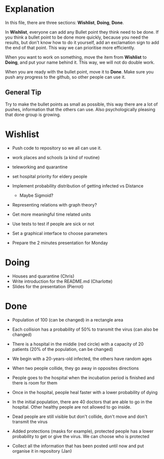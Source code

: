 # Explanation
In this file, there are three sections:
**Wishlist**,
**Doing**,
**Done**.

In **Wishlist**, everyone can add any Bullet point they think need to be done.
If you think a bullet point to be done more quickly, because you need the results, 
but don't know how to do it yourself, add an exclamation sign to add the end of that point.
This way we can prioritise more efficiently.

When you want to work on something, move the item from **Wishlist** to **Doing**, and put your name behind it.
This way, we will not do double work.

When you are ready with the bullet point, move it to **Done**.
Make sure you push any progress to the github, so other people can use it.

## General Tip
Try to make the bullet points as small as possible, this way there are a lot of pushes, information that the others can use.
Also psychologically pleasing that done group is growing.


# Wishlist

* Push code to repository so we all can use it.
* work places and schools (a kind of routine)
* teleworking and quarantine
* set hospital priority for eldery people
* Implement probability distribution of getting infected vs Distance
	- Maybe Sigmoid?
* Representing relations with graph theory?
* Get more meaningful time related units
* Use tests to test if people are sick or not

* Set a graphical interface to choose parameters

* Prepare the 2 minutes presentation for Monday

# Doing
* Houses and quarantine (Chris)
* Write introduction for the README.md (Charlotte)
* Slides for the presentation (Pierrot)

# Done
* Population of 100 (can be changed) in a rectangle area
* Each collision has a probability of 50% to transmit the virus (can also be changed)
* There is a hospital in the middle (red circle) with a capacity of 20 patients (20% of the population, can be changed)
* We begin with a 20-years-old infected, the others have random ages
* When two people collide, they go away in opposites directions
* People goes to the hospital when the incubation period is finished and there is room for them
* Once in the hospital, people heal faster with a lower probability of dying
* In the initial population, there are 40 doctors that are able to go in the hospital. Other healthy people are not allowed to go inside.
* Dead people are still visible but don't collide, don't move and don't transmit the virus
* Added protections (masks for example), protected people has a lower probability to get or give the virus. We can choose who is protected

* Collect all the information that has been posted until now and put organise it in repository (Jan)

